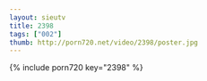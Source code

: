 ```yaml
--- 
layout: sieutv
title: 2398
tags: ["002"]
thumb: http://porn720.net/video/2398/poster.jpg
---
```

{% include porn720 key="2398" %} 
